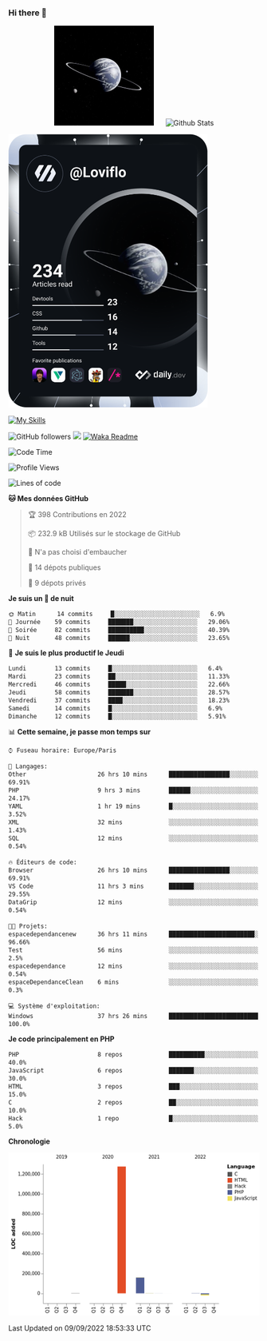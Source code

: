 ### Hi there 👋

<p align="center">
  <img src="https://github.com/Loviflo/Loviflo/blob/main/img/portrait.jpg" alt="Loviflo" height="200" style="margin-right: 20px"/>
  <img src="https://github-readme-stats.vercel.app/api?username=Loviflo&show_icons=true&theme=graywhite" alt="Github Stats" />
</p>

<a href="https://app.daily.dev/loviflo"><img src="https://github.com/loviflo/loviflo/blob/main/devcard.svg" width="400" alt="Loviflo's Dev Card"/></a>


[![My Skills](https://skillicons.dev/icons?i=php,laravel,symfony,mysql,js,ts,html,css,sass,angular,docker,webpack,vscode,figma,git,github,gitlab)](https://skillicons.dev)


![GitHub followers](https://img.shields.io/github/followers/Loviflo?label=Follow&style=social)
![](https://visitor-badge.glitch.me/badge?page_id=Loviflo.Loviflo)
[![Waka Readme](https://github.com/Loviflo/Loviflo/actions/workflows/update-stats.yml/badge.svg)](https://github.com/Loviflo/Loviflo/actions/workflows/update-stats.yml)

<!--START_SECTION:waka-->
![Code Time](http://img.shields.io/badge/Code%20Time-600%20hrs%2032%20mins-blue)

![Profile Views](http://img.shields.io/badge/Vues%20du%20profil-0-blue)

![Lines of code](https://img.shields.io/badge/Depuis%20Hello%20World%2C%20j%27ai%20%C3%A9crit-1%20Million%20Lignes%20de%20code-blue)

**🐱 Mes données GitHub** 

> 🏆 398 Contributions en 2022
 > 
> 📦 232.9 kB Utilisés sur le stockage de GitHub 
 > 
> 🚫 N'a pas choisi d'embaucher
 > 
> 📜 14 dépots publiques 
 > 
> 🔑 9 dépots privés  
 > 
**Je suis un 🦉 de nuit** 

```text
🌞 Matin      14 commits     █░░░░░░░░░░░░░░░░░░░░░░░░   6.9% 
🌆 Journée    59 commits     ███████░░░░░░░░░░░░░░░░░░   29.06% 
🌃 Soirée     82 commits     ██████████░░░░░░░░░░░░░░░   40.39% 
🌙 Nuit       48 commits     ██████░░░░░░░░░░░░░░░░░░░   23.65%

```
📅 **Je suis le plus productif le Jeudi** 

```text
Lundi        13 commits     █░░░░░░░░░░░░░░░░░░░░░░░░   6.4% 
Mardi        23 commits     ██░░░░░░░░░░░░░░░░░░░░░░░   11.33% 
Mercredi     46 commits     █████░░░░░░░░░░░░░░░░░░░░   22.66% 
Jeudi        58 commits     ███████░░░░░░░░░░░░░░░░░░   28.57% 
Vendredi     37 commits     ████░░░░░░░░░░░░░░░░░░░░░   18.23% 
Samedi       14 commits     █░░░░░░░░░░░░░░░░░░░░░░░░   6.9% 
Dimanche     12 commits     █░░░░░░░░░░░░░░░░░░░░░░░░   5.91%

```


📊 **Cette semaine, je passe mon temps sur** 

```text
⌚︎ Fuseau horaire: Europe/Paris

💬 Langages: 
Other                    26 hrs 10 mins      █████████████████░░░░░░░░   69.91% 
PHP                      9 hrs 3 mins        ██████░░░░░░░░░░░░░░░░░░░   24.17% 
YAML                     1 hr 19 mins        █░░░░░░░░░░░░░░░░░░░░░░░░   3.52% 
XML                      32 mins             ░░░░░░░░░░░░░░░░░░░░░░░░░   1.43% 
SQL                      12 mins             ░░░░░░░░░░░░░░░░░░░░░░░░░   0.54%

🔥 Éditeurs de code: 
Browser                  26 hrs 10 mins      █████████████████░░░░░░░░   69.91% 
VS Code                  11 hrs 3 mins       ███████░░░░░░░░░░░░░░░░░░   29.55% 
DataGrip                 12 mins             ░░░░░░░░░░░░░░░░░░░░░░░░░   0.54%

🐱‍💻 Projets: 
espacedependancenew      36 hrs 11 mins      ████████████████████████░   96.66% 
Test                     56 mins             ░░░░░░░░░░░░░░░░░░░░░░░░░   2.5% 
espacedependance         12 mins             ░░░░░░░░░░░░░░░░░░░░░░░░░   0.54% 
espaceDependanceClean    6 mins              ░░░░░░░░░░░░░░░░░░░░░░░░░   0.3%

💻 Système d'exploitation: 
Windows                  37 hrs 26 mins      █████████████████████████   100.0%

```

**Je code principalement en PHP** 

```text
PHP                      8 repos             ██████████░░░░░░░░░░░░░░░   40.0% 
JavaScript               6 repos             ███████░░░░░░░░░░░░░░░░░░   30.0% 
HTML                     3 repos             ███░░░░░░░░░░░░░░░░░░░░░░   15.0% 
C                        2 repos             ██░░░░░░░░░░░░░░░░░░░░░░░   10.0% 
Hack                     1 repo              █░░░░░░░░░░░░░░░░░░░░░░░░   5.0%

```


**Chronologie**

![Chart not found](https://raw.githubusercontent.com/Loviflo/Loviflo/main/charts/bar_graph.png) 


 Last Updated on 09/09/2022 18:53:33 UTC
<!--END_SECTION:waka-->
